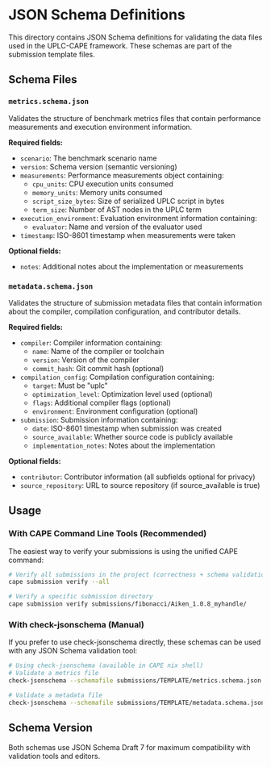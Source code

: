 # JSON Schema Definitions

This directory contains JSON Schema definitions for validating the data files used in the UPLC-CAPE framework. These schemas are part of the submission template files.

## Schema Files

### `metrics.schema.json`

Validates the structure of benchmark metrics files that contain performance measurements and execution environment information.

**Required fields:**

- `scenario`: The benchmark scenario name
- `version`: Schema version (semantic versioning)
- `measurements`: Performance measurements object containing:
  - `cpu_units`: CPU execution units consumed
  - `memory_units`: Memory units consumed
  - `script_size_bytes`: Size of serialized UPLC script in bytes
  - `term_size`: Number of AST nodes in the UPLC term
- `execution_environment`: Evaluation environment information containing:
  - `evaluator`: Name and version of the evaluator used
- `timestamp`: ISO-8601 timestamp when measurements were taken

**Optional fields:**

- `notes`: Additional notes about the implementation or measurements

### `metadata.schema.json`

Validates the structure of submission metadata files that contain information about the compiler, compilation configuration, and contributor details.

**Required fields:**

- `compiler`: Compiler information containing:
  - `name`: Name of the compiler or toolchain
  - `version`: Version of the compiler
  - `commit_hash`: Git commit hash (optional)
- `compilation_config`: Compilation configuration containing:
  - `target`: Must be "uplc"
  - `optimization_level`: Optimization level used (optional)
  - `flags`: Additional compiler flags (optional)
  - `environment`: Environment configuration (optional)
- `submission`: Submission information containing:
  - `date`: ISO-8601 timestamp when submission was created
  - `source_available`: Whether source code is publicly available
  - `implementation_notes`: Notes about the implementation

**Optional fields:**

- `contributor`: Contributor information (all subfields optional for privacy)
- `source_repository`: URL to source repository (if source_available is true)

## Usage

### With CAPE Command Line Tools (Recommended)

The easiest way to verify your submissions is using the unified CAPE command:

```bash
# Verify all submissions in the project (correctness + schema validation)
cape submission verify --all

# Verify a specific submission directory
cape submission verify submissions/fibonacci/Aiken_1.0.8_myhandle/
```

### With check-jsonschema (Manual)

If you prefer to use check-jsonschema directly, these schemas can be used with any JSON Schema validation tool:

```bash
# Using check-jsonschema (available in CAPE nix shell)
# Validate a metrics file
check-jsonschema --schemafile submissions/TEMPLATE/metrics.schema.json path/to/metrics.json

# Validate a metadata file
check-jsonschema --schemafile submissions/TEMPLATE/metadata.schema.json path/to/metadata.json
```

## Schema Version

Both schemas use JSON Schema Draft 7 for maximum compatibility with validation tools and editors.
